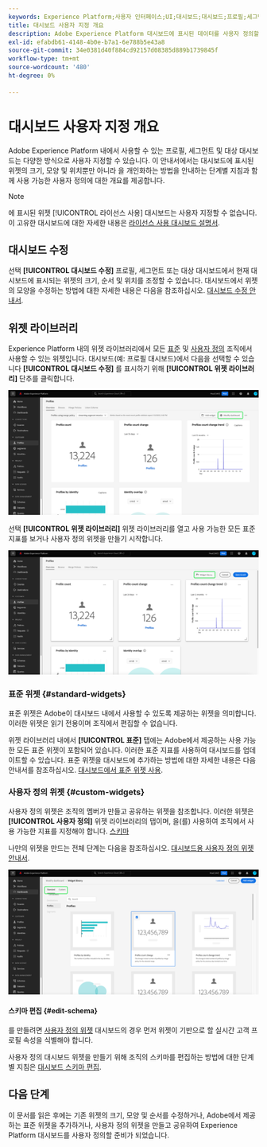```yaml
---
keywords: Experience Platform;사용자 인터페이스;UI;대시보드;대시보드;프로필;세그먼트;대상
title: 대시보드 사용자 지정 개요
description: Adobe Experience Platform 대시보드에 표시된 데이터를 사용자 정의할 수 있는 방법에 대해 자세히 알아보십시오.
exl-id: efabdb61-4148-4b0e-b7a1-6e788b5e43a8
source-git-commit: 34e0381d40f884cd92157d08385d889b1739845f
workflow-type: tm+mt
source-wordcount: '480'
ht-degree: 0%

---
```


# 대시보드 사용자 지정 개요

Adobe Experience Platform 내에서 사용할 수 있는 프로필, 세그먼트 및 대상 대시보드는 다양한 방식으로 사용자 지정할 수 있습니다. 이 안내서에서는 대시보드에 표시된 위젯의 크기, 모양 및 위치뿐만 아니라 을 개인화하는 방법을 안내하는 단계별 지침과 함께 사용 가능한 사용자 정의에 대한 개요를 제공합니다.

>[!NOTE]
>
>에 표시된 위젯 [!UICONTROL 라이선스 사용] 대시보드는 사용자 지정할 수 없습니다. 이 고유한 대시보드에 대한 자세한 내용은 [라이선스 사용 대시보드 설명서](../guides/license-usage.md).

## 대시보드 수정

선택 **[!UICONTROL 대시보드 수정]** 프로필, 세그먼트 또는 대상 대시보드에서 현재 대시보드에 표시되는 위젯의 크기, 순서 및 위치를 조정할 수 있습니다. 대시보드에서 위젯의 모양을 수정하는 방법에 대한 자세한 내용은 다음을 참조하십시오. [대시보드 수정 안내서](modify.md).

## 위젯 라이브러리

Experience Platform 내의 위젯 라이브러리에서 모든 [표준](#standard-widgets) 및 [사용자 정의](#custom-widgets) 조직에서 사용할 수 있는 위젯입니다. 대시보드(예: 프로필 대시보드)에서 다음을 선택할 수 있습니다 **[!UICONTROL 대시보드 수정]** 를 표시하기 위해 **[!UICONTROL 위젯 라이브러리]** 단추를 클릭합니다.

![수정 대시보드가 강조 표시된 프로필 대시보드.](../images/customization/modify-dashboard.png)

선택 **[!UICONTROL 위젯 라이브러리]** 위젯 라이브러리를 열고 사용 가능한 모든 표준 지표를 보거나 사용자 정의 위젯을 만들기 시작합니다.

![위젯 라이브러리가 강조 표시된 프로필 대시보드.](../images/customization/widget-library-button.png)

### 표준 위젯 {#standard-widgets}

표준 위젯은 Adobe이 대시보드 내에서 사용할 수 있도록 제공하는 위젯을 의미합니다. 이러한 위젯은 읽기 전용이며 조직에서 편집할 수 없습니다.

위젯 라이브러리 내에서 **[!UICONTROL 표준]** 탭에는 Adobe에서 제공하는 사용 가능한 모든 표준 위젯이 포함되어 있습니다. 이러한 표준 지표를 사용하여 대시보드를 업데이트할 수 있습니다. 표준 위젯을 대시보드에 추가하는 방법에 대한 자세한 내용은 다음 안내서를 참조하십시오. [대시보드에서 표준 위젯 사용](standard-widgets.md).

### 사용자 정의 위젯 {#custom-widgets}

사용자 정의 위젯은 조직의 멤버가 만들고 공유하는 위젯을 참조합니다. 이러한 위젯은 **[!UICONTROL 사용자 정의]** 위젯 라이브러리의 탭이며, 을(를) 사용하여 조직에서 사용 가능한 지표를 지정해야 합니다. [스키마](#edit-schema)

나만의 위젯을 만드는 전체 단계는 다음을 참조하십시오. [대시보드용 사용자 정의 위젯 안내서](custom-widgets.md).

![Standard 및 Custom이 강조 표시된 위젯 라이브러리 작업 영역입니다.](../images/customization/widget-library.png)

#### 스키마 편집 {#edit-schema}

를 만들려면 [사용자 정의 위젯](#custom-widgets) 대시보드의 경우 먼저 위젯이 기반으로 할 실시간 고객 프로필 속성을 식별해야 합니다.

사용자 정의 대시보드 위젯을 만들기 위해 조직의 스키마를 편집하는 방법에 대한 단계별 지침은 [대시보드 스키마 편집](edit-schema.md).

## 다음 단계

이 문서를 읽은 후에는 기존 위젯의 크기, 모양 및 순서를 수정하거나, Adobe에서 제공하는 표준 위젯을 추가하거나, 사용자 정의 위젯을 만들고 공유하여 Experience Platform 대시보드를 사용자 정의할 준비가 되었습니다.
